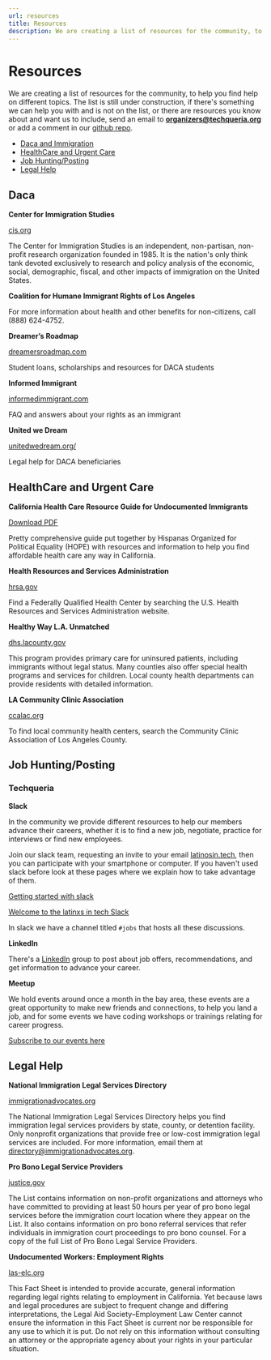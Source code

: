 ```yaml
---
url: resources
title: Resources
description: We are creating a list of resources for the community, to help you find help on different topics.
---
```


# Resources

We are creating a list of resources for the community, to help you find help
on different topics. The list is still under construction, if there's
something we can help you with and is not on the list, or there are resources
you know about and want us to include, send an email to **organizers@techqueria.org** or
add a comment in our [github repo](https://github.com/techqueria/site/issues/3).

- [Daca and Immigration](#daca)
- [HealthCare and Urgent Care](#health)
- [Job Hunting/Posting](#jobs)
- [Legal Help](#legal)

<a name="daca"></a>
## Daca

**Center for Immigration Studies**

[cis.org](http://cis.org/)

The Center for Immigration Studies is an independent, non-partisan, non-profit
research organization founded in 1985. It is the nation's only think tank
devoted exclusively to research and policy analysis of the economic, social, demographic, fiscal,
and other impacts of immigration on the United States.

**Coalition for Humane Immigrant Rights of Los Angeles**

For more information about health and other benefits for non-citizens, call
(888) 624-4752.

**Dreamer’s Roadmap**

[dreamersroadmap.com](http://www.dreamersroadmap.com/)

Student loans, scholarships and resources for DACA students

**Informed Immigrant**

[informedimmigrant.com](https://www.informedimmigrant.com/)

FAQ and answers about your rights as an immigrant

**United we Dream**

[unitedwedream.org/](http://unitedwedream.org/)

Legal help for DACA beneficiaries

<a name="health"></a>
## HealthCare and Urgent Care

**California Health Care Resource Guide for Undocumented Immigrants**

[Download PDF](/pdf/HEALTHCARE_RESOURCE_GUIDE_HOPE-FINAL_OCTOBER_28.PDF)

Pretty comprehensive guide put together by Hispanas Organized for Political
Equality (HOPE) with resources and information to help you find affordable 
health care any way in California.

**Health Resources and Services Administration**

[hrsa.gov](http://findahealthcenter.hrsa.gov/)


Find a Federally Qualified Health Center by searching the U.S. Health Resources and Services
Administration website.

**Healthy Way L.A. Unmatched**

[dhs.lacounty.gov](http://dhs.lacounty.gov/wps/portal/dhs)

This program provides primary care for uninsured patients, including immigrants without legal status.
Many counties also offer special health programs and services for children. Local county health
departments can provide residents with detailed information.


**LA Community Clinic Association**

[ccalac.org](http://www.ccalac.org)

To find local community health centers, search the Community Clinic Association of Los Angeles County.

<a name="jobs"></a>
## Job Hunting/Posting

### Techqueria

**Slack**

In the community we provide different resources to help our members advance their careers, whether
it is to find a new job, negotiate, practice for interviews or find new employees.

Join our slack team, requesting an invite to your email [latinosin.tech](http://latinosin.tech),
then you can participate with your smartphone or computer. If you haven't used slack before look
at these pages where we explain how to take advantage of them. 

[Getting started with slack](https://get.slack.help/hc/en-us/articles/218080037-Getting-started-for-new-users)

[Welcome to the latinxs in tech Slack](/welcome-to-slack/)

In slack we have a channel titled `#jobs` that hosts all these discussions.

**LinkedIn**

There's a [LinkedIn](https://www.linkedin.com/groups/13500636) group to post about job offers,
recommendations, and get information to advance your career.

**Meetup**

We hold events around once a month in the bay area, these events are a great opportunity to make new
friends and connections, to help you land a job, and for some events we have coding workshops or
trainings relating for career progress.

[Subscribe to our events here](http://www.meetup.com/Latinos-in-Tech-Bay-Area/)

<a name="legal"></a>
## Legal Help

**National Immigration Legal Services Directory**

[immigrationadvocates.org](https://www.immigrationadvocates.org/nonprofit/legaldirectory/)

The National Immigration Legal Services Directory helps you find immigration legal services
providers by state, county, or detention facility.
Only nonprofit organizations that provide free or low-cost immigration legal services are included.
For more information, email them at directory@immigrationadvocates.org.

**Pro Bono Legal Service Providers**

[justice.gov](https://www.justice.gov/eoir/list-pro-bono-legal-service-providers-map)

The List contains information on non-profit organizations and attorneys who have
committed to providing at least 50 hours per year of pro bono legal services before the
immigration court location where they appear on the List.
It also contains information on pro bono referral services that refer individuals
in immigration court proceedings to pro bono counsel. For a copy of the full List of
Pro Bono Legal Service Providers.

**Undocumented Workers: Employment Rights**

[las-elc.org](http://las-elc.org/fact-sheets/undocumented-workers-employment-rights)

This Fact Sheet is intended to provide accurate, general information regarding legal rights
relating to employment in California. Yet because laws and legal procedures are subject to frequent
change and differing interpretations, the Legal Aid Society–Employment Law Center cannot ensure the
information in this Fact Sheet is current nor be responsible for any use to which it is put.
Do not rely on this information without consulting an attorney or the appropriate
agency about your rights in your particular situation.

